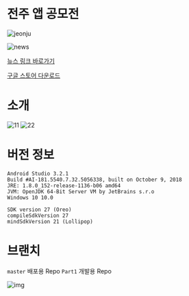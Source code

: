 # 전주 앱 공모전

![jeonju](https://user-images.githubusercontent.com/35188271/50290998-a9bcf900-04b0-11e9-8bff-21536e4fcbcf.jpg)

![news](https://user-images.githubusercontent.com/35188271/50291570-4fbd3300-04b2-11e9-9970-9372e7a85ac5.PNG)

[뉴스 링크 바로가기](http://news1.kr/articles/?3500561)

[구글 스토어 다운로드](https://play.google.com/store/apps/details?id=com.racos.racos2.jeonju_where_go&hl=ko)


# 소개

![11](https://user-images.githubusercontent.com/35188271/50297098-51d9be80-04bf-11e9-93d9-f40480fc84b4.png)
![22](https://user-images.githubusercontent.com/35188271/50297099-51d9be80-04bf-11e9-9fcb-71044e5b554a.png)



# 버전 정보
```
Android Studio 3.2.1
Build #AI-181.5540.7.32.5056338, built on October 9, 2018
JRE: 1.8.0_152-release-1136-b06 amd64
JVM: OpenJDK 64-Bit Server VM by JetBrains s.r.o
Windows 10 10.0
```

```
SDK version 27 (Oreo)
compileSdkVersion 27
mindSdkVersion 21 (Lollipop)
```

# 브랜치

`master` 배포용 Repo
`Part1` 개발용 Repo

![img](https://user-images.githubusercontent.com/35188271/50290720-e9cfac00-04af-11e9-9065-e9e403029c26.png)
